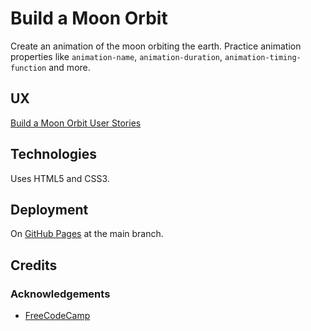 # Build a Moon Orbit

Create an animation of the moon orbiting the earth.  Practice animation properties like `animation-name`, `animation-duration`, `animation-timing-function` and more.

## UX

[Build a Moon Orbit User Stories](https://www.freecodecamp.org/learn/full-stack-developer/lab-moon-orbit/build-a-moon-orbit)

## Technologies

Uses HTML5 and CSS3.

## Deployment

On [GitHub Pages](https://derektypist.github.io/build-a-moon-orbit) at the main branch.

## Credits

### Acknowledgements

- [FreeCodeCamp](https://www.freecodecamp.org)
